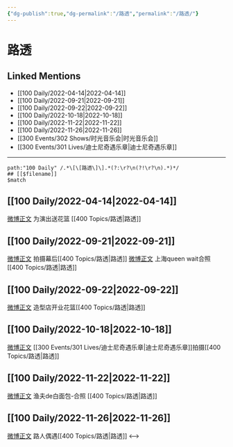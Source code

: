```yaml
---
{"dg-publish":true,"dg-permalink":"/路透","permalink":"/路透/"}
---
```


# 路透

## Linked Mentions
- [[100 Daily/2022-04-14\|2022-04-14]]
- [[100 Daily/2022-09-21\|2022-09-21]]
- [[100 Daily/2022-09-22\|2022-09-22]]
- [[100 Daily/2022-10-18\|2022-10-18]]
- [[100 Daily/2022-11-22\|2022-11-22]]
- [[100 Daily/2022-11-26\|2022-11-26]]
- [[300 Events/302 Shows/时光音乐会\|时光音乐会]]
- [[300 Events/301 Lives/迪士尼奇遇乐章\|迪士尼奇遇乐章]]


---

```expander
path:"100 Daily" /.*\[\[路透\]\].*(?:\r?\n(?!\r?\n).*)*/
## [[$filename]]
$match
```
## [[100 Daily/2022-04-14\|2022-04-14]]
[微博正文](https://m.weibo.cn/1424168681/4758211162279648) 为演出送花篮 [[400 Topics/路透\|路透]]
## [[100 Daily/2022-09-21\|2022-09-21]]
[微博正文](https://weibo.com/detail/4816069858430841) 拍摄幕后[[400 Topics/路透\|路透]]
[微博正文](https://weibo.com/detail/4816267720525289) 上海queen wait合照[[400 Topics/路透\|路透]]

## [[100 Daily/2022-09-22\|2022-09-22]]
[微博正文](https://m.weibo.cn/6415655488/4816510918334260) 造型店开业花篮[[400 Topics/路透\|路透]]

## [[100 Daily/2022-10-18\|2022-10-18]]
[微博正文](https://weibo.com/detail/4825957603738155) [[300 Events/301 Lives/迪士尼奇遇乐章\|迪士尼奇遇乐章]]拍摄[[400 Topics/路透\|路透]]

## [[100 Daily/2022-11-22\|2022-11-22]]
[微博正文](http://weibo.com/1291340441/MgeoggP6w) 渔夫de白面包-合照 [[400 Topics/路透\|路透]]

## [[100 Daily/2022-11-26\|2022-11-26]]
[微博正文](https://weibo.com/5473379248/MgP18i3VD) 路人偶遇[[400 Topics/路透\|路透]]
<-->

